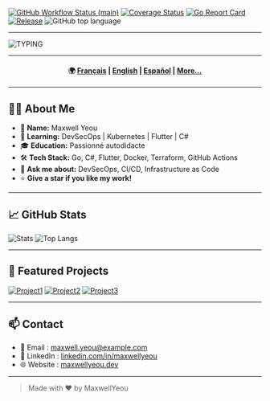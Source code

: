 [![GitHub Workflow Status (main)](https://img.shields.io/github/actions/workflow/status/MaxwellYeou/NOM_DU_REPO/ci.yml?branch=main&label=BUILD)](https://github.com/MaxwellYeou/NOM_DU_REPO/actions)
[![Coverage Status](https://img.shields.io/coveralls/github/MaxwellYeou/NOM_DU_REPO/main.svg)](https://coveralls.io/github/MaxwellYeou/NOM_DU_REPO?branch=main)
[![Go Report Card](https://goreportcard.com/badge/github.com/MaxwellYeou/NOM_DU_REPO)](https://goreportcard.com/report/github.com/MaxwellYeou/NOM_DU_REPO)
[![Release](https://img.shields.io/github/v/release/MaxwellYeou/NOM_DU_REPO)](https://github.com/MaxwellYeou/NOM_DU_REPO/releases)
![GitHub top language](https://img.shields.io/github/languages/top/MaxwellYeou/NOM_DU_REPO)

---

![TYPING](https://readme-typing-svg.demolab.com?font=Fira+Code&size=28&pause=1000&color=F7E018&width=800&lines=Hello%2C+I'm+MaxwellYeou+👋;Welcome+to+my+GitHub!;Building+cool+things+with+code...)

---

<h4 align="center">
🌍 <a href="README.fr.md">Français</a> | <a href="README.md">English</a> | <a href="locales/README.es.md">Español</a> | <a href="LOCALE-MENU.md">More...</a>
</h4>

---

## 👨‍💻 About Me

- 🔧 **Name:** Maxwell Yeou  
- 🌱 **Learning:** DevSecOps | Kubernetes | Flutter | C#  
- 🎓 **Education:** Passionné autodidacte  
- 🛠️ **Tech Stack:** Go, C#, Flutter, Docker, Terraform, GitHub Actions  
- 💬 **Ask me about:** DevSecOps, CI/CD, Infrastructure as Code  
- ⭐ **Give a star if you like my work!**

---

## 📈 GitHub Stats

![Stats](https://github-readme-stats.vercel.app/api?username=MaxwellYeou&show_icons=true&theme=radical)
![Top Langs](https://github-readme-stats.vercel.app/api/top-langs/?username=MaxwellYeou&layout=compact&hide=html&card_width=445)

---

## 🚀 Featured Projects

<div align="left">

[![Project1](https://github-readme-stats.vercel.app/api/pin/?username=MaxwellYeou&repo=project1&theme=vue)](https://github.com/MaxwellYeou/project1)
[![Project2](https://github-readme-stats.vercel.app/api/pin/?username=MaxwellYeou&repo=project2&theme=tokyonight)](https://github.com/MaxwellYeou/project2)
[![Project3](https://github-readme-stats.vercel.app/api/pin/?username=MaxwellYeou&repo=project3&theme=radical)](https://github.com/MaxwellYeou/project3)

</div>

---

## 📫 Contact

- 📧 Email : maxwell.yeou@example.com  
- 💼 LinkedIn : [linkedin.com/in/maxwellyeou](https://linkedin.com/in/maxwellyeou)  
- 🌐 Website : [maxwellyeou.dev](https://maxwellyeou.dev)

---

> Made with ❤️ by MaxwellYeou
